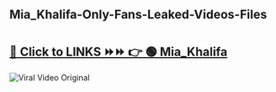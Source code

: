 
 ## Mia_Khalifa-Only-Fans-Leaked-Videos-Files

# <h2><a href="https://mediaupload.pro?Mia_Khalifa">🔗 Click to LINKS ⏩⏩ 👉 🟢 Mia_Khalifa </a></h2>

<a href="https://mediaupload.pro?Mia_Khalifa" rel="nofollow" data-target="animated-image.originalLink"><img src="https://i.ibb.co.com/xMMVF88/686577567.gif" alt="Viral Video Original" style="max-width: 100%; display: inline-block;" data-target="animated-image.originalImage"></a>